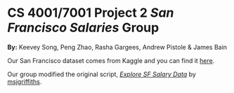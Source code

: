 # CS 4001/7001 Project 2 *San Francisco Salaries* Group

**By:** Keevey Song, Peng Zhao, Rasha Gargees, Andrew Pistole & James Bain

Our San Francisco dataset comes from Kaggle and you can find it [here](https://www.kaggle.com/kaggle/sf-salaries).

Our group modified the original script, *[Explore SF Salary Data](https://www.kaggle.com/msjgriffiths/d/kaggle/sf-salaries/explore-sf-salary-data)* by [msjgriffiths](https://www.kaggle.com/msjgriffiths).
